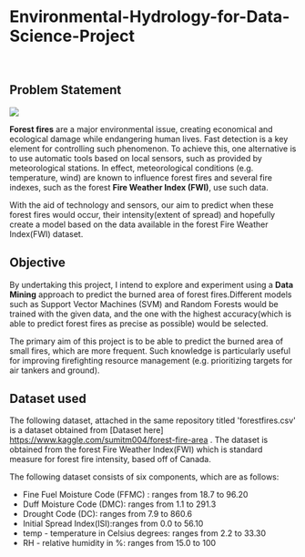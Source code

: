 # **Environmental-Hydrology-for-Data-Science-Project**
<br>


## **Problem Statement**

 ![](https://media.giphy.com/media/Wp7FNB13QfqEGpB00a/giphy.gif)
 <br>
 
 
 
 **Forest fires** are a major environmental issue, creating economical and ecological damage while endangering human lives. Fast detection is a key element for controlling such phenomenon. To achieve this, one alternative is to use automatic tools based on local sensors, such as provided by meteorological stations. In effect, meteorological conditions (e.g. temperature, wind) are known to influence forest fires and several fire indexes, such as the forest **Fire Weather Index (FWI)**, use such data.
 
 With the aid of technology and sensors, our aim to predict when these forest fires would occur, their intensity(extent of spread) and hopefully create a model based on the data    available in the forest Fire Weather Index(FWI) dataset.
 <br>
 
 
 ## Objective
 
 
By undertaking this project, I intend to explore and experiment using a **Data Mining** approach to predict the burned area of forest fires.Different models such as  Support Vector Machines (SVM) and Random Forests would be trained with the given data, and the one with the highest accuracy(which is able to predict forest fires as precise as possible) would be selected. 

The primary aim of this project is to be able to predict the burned area of small fires, which are more frequent. Such knowledge is particularly useful for improving firefighting resource management (e.g. prioritizing targets for air tankers and ground). 
 <br>
 
 ## Dataset used
 
 The following dataset, attached in the same repository titled 'forestfires.csv' is a dataset obtained from [Dataset here] https://www.kaggle.com/sumitm004/forest-fire-area .  The dataset is obtained from the forest Fire Weather Index(FWI) which is standard measure for forest fire intensity, based off of Canada.
 
 The following dataset consists of six components, which are as follows:
 - Fine Fuel Moisture Code (FFMC) : ranges from 18.7 to 96.20
 - Duff Moisture Code (DMC): ranges from 1.1 to 291.3 
 - Drought Code (DC): ranges from 7.9 to 860.6 
 - Initial Spread Index(ISI):ranges from 0.0 to 56.10
 - temp - temperature in Celsius degrees: ranges from 2.2 to 33.30
 -  RH - relative humidity in %: ranges from 15.0 to 100
 
